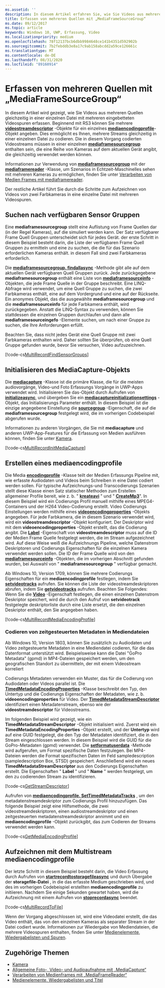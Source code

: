 ```yaml
---
ms.assetid: ''
description: In diesem Artikel erfahren Sie, wie Sie Videos aus mehreren Quellen simulataneron in einer einzelnen Datei mit mehreren eingebetteten Videospuren erfassen.
title: Erfassen von mehreren Quellen mit „MediaFrameSourceGroup“
ms.date: 09/12/2017
ms.topic: article
keywords: Windows 10, UWP, Erfassung, Video
ms.localizationpriority: medium
ms.openlocfilehash: 78f12137bcb6dbb9984648ce141b4351d592902b
ms.sourcegitcommit: 7b2febddb3e8a17c9ab158abcdd2a59ce126661c
ms.translationtype: MT
ms.contentlocale: de-DE
ms.lasthandoff: 08/31/2020
ms.locfileid: "89160914"
---
```

# <a name="capture-from-multiple-sources-using-mediaframesourcegroup"></a>Erfassen von mehreren Quellen mit „MediaFrameSourceGroup“

In diesem Artikel wird gezeigt, wie Sie Videos aus mehreren Quellen gleichzeitig in einer einzelnen Datei mit mehreren eingebetteten Videospuren erfassen. Beginnend mit RS3 können Sie mehrere **[videostreamdescriptor](/uwp/api/windows.media.core.videostreamdescriptor)** -Objekte für ein einzelnes **[mediaencodingprofile](/uwp/api/windows.media.mediaproperties.mediaencodingprofile)**-Objekt angeben. Dies ermöglicht es Ihnen, mehrere Streams gleichzeitig in einer einzelnen Datei zu codieren. Die in diesem Vorgang codierten Videostreams müssen in einer einzelnen **[mediaframesourcegroup](/uwp/api/windows.media.capture.frames.mediaframesourcegroup)** enthalten sein, die eine Reihe von Kameras auf dem aktuellen Gerät angibt, die gleichzeitig verwendet werden können. 

Informationen zur Verwendung von **[mediaframesourcegroup](/uwp/api/windows.media.capture.frames.mediaframesourcegroup)** mit der **[mediaframereader](/uwp/api/windows.media.capture.frames.mediaframereader)** -Klasse, um Szenarios in Echtzeit-Maschinelles sehen mit mehreren Kameras zu ermöglichen, finden Sie unter [Verarbeiten von Medien Frames mit mediaframereader](process-media-frames-with-mediaframereader.md).

Der restliche Artikel führt Sie durch die Schritte zum Aufzeichnen von Videos von zwei Farbkameras in eine einzelne Datei mit mehreren Videospuren.

## <a name="find-available-sensor-groups"></a>Suchen nach verfügbaren Sensor Gruppen
Eine **mediaframesourcegroup** stellt eine Auflistung von Frame Quellen dar (in der Regel Kameras), auf die simuliert werden kann. Der Satz verfügbarer Frame Quell Gruppen unterscheidet sich für jedes Gerät. der erste Schritt in diesem Beispiel besteht darin, die Liste der verfügbaren Frame Quell Gruppen zu ermitteln und eine zu suchen, die die für das Szenario erforderlichen Kameras enthält. in diesem Fall sind zwei Farbkameras erforderlich.

Die **[mediaframesourcegroup. findallasync](/uwp/api/windows.media.capture.frames.mediaframesourcegroup.FindAllAsync)** -Methode gibt alle auf dem aktuellen Gerät verfügbaren Quell Gruppen zurück. Jede zurückgegebene **mediaframesourcegroup** enthält eine Liste von **[mediaframesourceinfo](/uwp/api/windows.media.capture.frames.mediaframesourceinfo)** -Objekten, die jede Frame Quelle in der Gruppe beschreibt. Eine LINQ-Abfrage wird verwendet, um eine Quell Gruppe zu suchen, die zwei Farbkameras enthält, eine auf dem Vordergrund und eine auf der Rückseite. Ein anonymes Objekt, das die ausgewählte **mediaframesourcegroup** und die **mediaframesourceinfo** für jede Farbkamera enthält, wird zurückgegeben. Anstatt die LINQ-Syntax zu verwenden, können Sie stattdessen die einzelnen Gruppen durchlaufen und dann alle **mediaframesourceingefo** -Elemente suchen, um nach einer Gruppe zu suchen, die Ihre Anforderungen erfüllt.

Beachten Sie, dass nicht jedes Gerät eine Quell Gruppe mit zwei Farbkameras enthalten wird. Daher sollten Sie überprüfen, ob eine Quell Gruppe gefunden wurde, bevor Sie versuchen, Video aufzuzeichnen.

[!code-cs[MultiRecordFindSensorGroups](./code/SimpleCameraPreview_Win10/cs/MainPage.MultiRecord.xaml.cs#SnippetMultiRecordFindSensorGroups)]

## <a name="initialize-the-mediacapture-object"></a>Initialisieren des MediaCapture-Objekts
Die **[mediacapture](/uwp/api/windows.media.capture.mediacapture)** -Klasse ist die primäre Klasse, die für die meisten audiovorgänge, Video-und Foto Erfassungs Vorgänge in UWP-Apps verwendet wird. Initialisieren Sie das-Objekt durch Aufrufen von **[initializeasync](/uwp/api/windows.media.capture.mediacapture.InitializeAsync)**, und übergeben Sie ein **[mediacaptureinitializationsettings](/uwp/api/windows.media.capture.mediacaptureinitializationsettings)** -Objekt, das Initialisierungs Parameter enthält. In diesem Beispiel ist die einzige angegebene Einstellung die **[sourcegroup](/uwp/api/windows.media.capture.mediacaptureinitializationsettings.SourceGroup)** -Eigenschaft, die auf die **mediaframesourcegroup** festgelegt wird, die im vorherigen Codebeispiel abgerufen wurde.

Informationen zu anderen Vorgängen, die Sie mit **mediacapture** und anderen UWP-App-Features für die Erfassung von Medien ausführen können, finden Sie unter [Kamera](camera.md).

[!code-cs[MultiRecordInitMediaCapture](./code/SimpleCameraPreview_Win10/cs/MainPage.MultiRecord.xaml.cs#SnippetMultiRecordInitMediaCapture)]

## <a name="create-a-mediaencodingprofile"></a>Erstellen eines mediaencodingprofile
Die Media **[encodingprofile](/uwp/api/windows.media.mediaproperties.mediaencodingprofile)** -Klasse teilt der Medien Erfassungs Pipeline mit, wie erfasste Audiodaten und Videos beim Schreiben in eine Datei codiert werden sollen. Für typische Aufzeichnungs-und Transcodierungs Szenarien stellt diese Klasse einen Satz statischer Methoden zum Erstellen allgemeiner Profile bereit, wie z. b. " **[kreateavi](/uwp/api/windows.media.mediaproperties.mediaencodingprofile.createavi)** " und " **[CreateMp3](/uwp/api/windows.media.mediaproperties.mediaencodingprofile.createmp3)**". In diesem Beispiel wird ein Codierungs Profil manuell mithilfe eines MPEG4-Containers und der H264 Video-Codierung erstellt. Video Codierungs Einstellungen werden mithilfe eines **[videoencodingproperties](/uwp/api/windows.media.mediaproperties.videoencodingproperties)** -Objekts angegeben. Für jede Farbkamera, die in diesem Szenario verwendet wird, wird ein **videostreamdescriptor** -Objekt konfiguriert. Der Deskriptor wird mit dem **videoencodingproperties** -Objekt erstellt, das die Codierung angibt. Die **[Label](/uwp/api/windows.media.core.videostreamdescriptor.Label)** -Eigenschaft von **videostreamdescriptor** muss auf die ID der Medien Frame Quelle festgelegt werden, die im Stream aufgezeichnet wird. Auf diese Weise weiß die Aufzeichnungs Pipeline, welche Datenstrom Deskriptoren und Codierungs Eigenschaften für die einzelnen Kamera verwendet werden sollen. Die ID der Frame Quelle wird von den **[mediaframesourceinfo](/uwp/api/windows.media.capture.frames.mediaframesourceinfo)** -Objekten, die im vorherigen Abschnitt gefunden wurden, bei Auswahl von " **mediaframesourcegroup** " verfügbar gemacht.


Ab Windows 10, Version 1709, können Sie mehrere Codierungs Eigenschaften für ein **mediaencodingprofile** festlegen, indem Sie **[setvideotracks](/uwp/api/windows.media.mediaproperties.mediaencodingprofile.setvideotracks)** aufrufen. Sie können die Liste der videostreamdeskriptoren abrufen, indem Sie **[getvideotracks](/uwp/api/windows.media.mediaproperties.mediaencodingprofile.GetVideoTracks)** aufrufen. Beachten Sie Folgendes: Wenn Sie die **[Video](/uwp/api/windows.media.mediaproperties.mediaencodingprofile.Video)** -Eigenschaft festlegen, die einen einzelnen Datenstrom Deskriptor speichert, wird die durch den Aufruf von **setvideotrack** festgelegte deskriptorliste durch eine Liste ersetzt, die den einzelnen Deskriptor enthält, den Sie angegeben haben.


[!code-cs[MultiRecordMediaEncodingProfile](./code/SimpleCameraPreview_Win10/cs/MainPage.MultiRecord.xaml.cs#SnippetMultiRecordMediaEncodingProfile)]

### <a name="encode-timed-metadata-in-media-files"></a>Codieren von zeitgesteuerten Metadaten in Mediendateien

Ab Windows 10, Version 1803, können Sie zusätzlich zu Audiodaten und Video zeitgesteuerte Metadaten in eine Mediendatei codieren, für die das Datenformat unterstützt wird. Beispielsweise kann die Datei "GoPro Metadata" (gpmd) in MP4-Dateien gespeichert werden, um den geografischen Standort zu übermitteln, der mit einem Videostream korreliert 

Codierungs Metadaten verwenden ein Muster, das für die Codierung von Audiodaten oder Videos parallel ist. Die [**TimedMetadataEncodingProperties**](/uwp/api/windows.media.mediaproperties.timedmetadataencodingproperties) -Klasse beschreibt den Typ, den Untertyp und die Codierungs Eigenschaften der Metadaten, wie z. b. **videoencodingproperties** für Video. Der [**TimedMetadataStreamDescriptor**](/uwp/api/windows.media.core.timedmetadatastreamdescriptor) identifiziert einen Metadatenstream, ebenso wie der **videostreamdescriptor** für Videostreams.  

Im folgenden Beispiel wird gezeigt, wie ein **TimedMetadataStreamDescriptor** -Objekt initialisiert wird. Zuerst wird ein **TimedMetadataEncodingProperties** -Objekt erstellt, und der **Untertyp** wird auf eine GUID festgelegt, die den Typ der Metadaten identifiziert, die in den Stream eingeschlossen werden. In diesem Beispiel wird die GUID für die GoPro-Metadaten (gpmd) verwendet. Die [**setformatuserdata**](/uwp/api/windows.media.mediaproperties.timedmetadataencodingproperties.setformatuserdata) -Methode wird aufgerufen, um Format spezifische Daten festzulegen. Bei MP4-Dateien werden die Format spezifischen Daten im Feld sampledescription (sampledescription Box, STSD) gespeichert. Anschließend wird ein neues **TimedMetadataStreamDescriptor** aus den Codierungs Eigenschaften erstellt. Die Eigenschaften " **Label** " und " **Name** " werden festgelegt, um den zu codierenden Stream zu identifizieren. 

[!code-cs[GetStreamDescriptor](./code/SimpleCameraPreview_Win10/cs/MainPage.MultiRecord.xaml.cs#SnippetGetStreamDescriptor)]

Aufrufen von [**mediaencodingprofile. SetTimedMetadataTracks**](/uwp/api/windows.media.mediaproperties.mediaencodingprofile.settimedmetadatatracks) , um den metadatenstreamdeskriptor zum Codierungs Profil hinzuzufügen. Das folgende Beispiel zeigt eine Hilfsmethode, die zwei videostreamdeskriptoren, einen audiostreamdeskriptor und einen zeitgesteuerten metadatenstreamdeskriptor annimmt und ein **mediaencodingprofile** -Objekt zurückgibt, das zum Codieren der Streams verwendet werden kann.

[!code-cs[GetMediaEncodingProfile](./code/SimpleCameraPreview_Win10/cs/MainPage.MultiRecord.xaml.cs#SnippetGetMediaEncodingProfile)]

## <a name="record-using-the-multi-stream-mediaencodingprofile"></a>Aufzeichnen mit dem Multistream mediaencodingprofile
Der letzte Schritt in diesem Beispiel besteht darin, die Video Erfassung durch Aufrufen von **[startrecordtostoragefileasync](/uwp/api/windows.media.capture.mediacapture.startrecordtostoragefileasync)** und durch Übergabe der **storagefile-Datei** , in die das erfasste Medium geschrieben wird, und des im vorherigen Codebeispiel erstellten **mediaencodingprofile** zu initiieren. Nachdem Sie einige Sekunden gewartet haben, wird die Aufzeichnung mit einem Aufrufen von **[stoprecordasync](/uwp/api/windows.media.capture.mediacapture.StopRecordAsync)** beendet.

[!code-cs[MultiRecordToFile](./code/SimpleCameraPreview_Win10/cs/MainPage.MultiRecord.xaml.cs#SnippetMultiRecordToFile)]

Wenn der Vorgang abgeschlossen ist, wird eine Videodatei erstellt, die das Video enthält, das von den einzelnen Kameras als separater Stream in der Datei codiert wurde. Informationen zur Wiedergabe von Mediendateien, die mehrere Videospuren enthalten, finden Sie unter [Medienelemente, Wiedergabelisten und Spuren](media-playback-with-mediasource.md).

## <a name="related-topics"></a>Zugehörige Themen

* [Kamera](camera.md)
* [Allgemeine Foto-, Video- und Audioaufnahme mit „MediaCapture“](basic-photo-video-and-audio-capture-with-MediaCapture.md)
* [Verarbeiten von Medienframes mit „MediaFrameReader“](process-media-frames-with-mediaframereader.md)
* [Medienelemente, Wiedergabelisten und Titel](media-playback-with-mediasource.md)


 

 